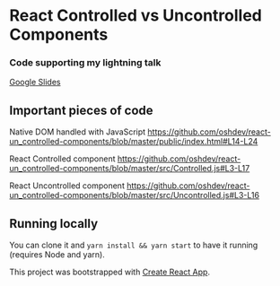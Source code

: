 # React Controlled vs Uncontrolled Components

### Code supporting my lightning talk

[Google Slides](https://docs.google.com/presentation/d/12CeaPbAXE8-rwqHd_2Q_02Ql_KpbMRBvL2QX--Ckc4k/edit?usp=sharing)

## Important pieces of code

Native DOM handled with JavaScript
https://github.com/oshdev/react-un_controlled-components/blob/master/public/index.html#L14-L24

React Controlled component
https://github.com/oshdev/react-un_controlled-components/blob/master/src/Controlled.js#L3-L17

React Uncontrolled component
https://github.com/oshdev/react-un_controlled-components/blob/master/src/Uncontrolled.js#L3-L16

## Running locally

You can clone it and `yarn install && yarn start` to have it running (requires Node and yarn).

This project was bootstrapped with [Create React App](https://github.com/facebook/create-react-app).

